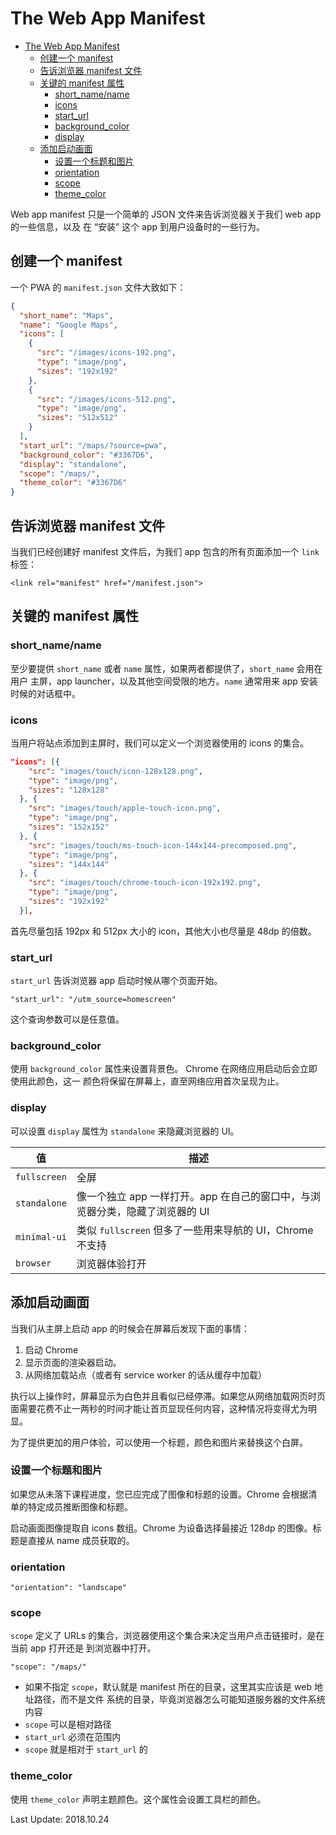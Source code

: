 # The Web App Manifest

<!-- TOC -->

- [The Web App Manifest](#the-web-app-manifest)
  - [创建一个 manifest](#创建一个-manifest)
  - [告诉浏览器 manifest 文件](#告诉浏览器-manifest-文件)
  - [关键的 manifest 属性](#关键的-manifest-属性)
    - [short_name/name](#short_namename)
    - [icons](#icons)
    - [start_url](#start_url)
    - [background_color](#background_color)
    - [display](#display)
  - [添加启动画面](#添加启动画面)
    - [设置一个标题和图片](#设置一个标题和图片)
    - [orientation](#orientation)
    - [scope](#scope)
    - [theme_color](#theme_color)

<!-- /TOC -->

Web app manifest 只是一个简单的 JSON 文件来告诉浏览器关于我们 web app 的一些信息，以及
在 “安装” 这个 app 到用户设备时的一些行为。   

## 创建一个 manifest

一个 PWA 的 `manifest.json` 文件大致如下：  

```json
{
  "short_name": "Maps",
  "name": "Google Maps",
  "icons": [
    {
      "src": "/images/icons-192.png",
      "type": "image/png",
      "sizes": "192x192"
    },
    {
      "src": "/images/icons-512.png",
      "type": "image/png",
      "sizes": "512x512"
    }
  ],
  "start_url": "/maps/?source=pwa",
  "background_color": "#3367D6",
  "display": "standalone",
  "scope": "/maps/",
  "theme_color": "#3367D6"
}
```   

## 告诉浏览器 manifest 文件

当我们已经创建好 manifest 文件后，为我们 app 包含的所有页面添加一个 `link` 标签：    

`<link rel="manifest" href="/manifest.json">`    

## 关键的 manifest 属性

### short_name/name

至少要提供 `short_name` 或者 `name` 属性，如果两者都提供了，`short_name` 会用在用户
主屏，app launcher，以及其他空间受限的地方。`name` 通常用来 app 安装时候的对话框中。    

### icons

当用户将站点添加到主屏时，我们可以定义一个浏览器使用的 icons 的集合。   

```json
"icons": [{
    "src": "images/touch/icon-128x128.png",
    "type": "image/png",
    "sizes": "128x128"
  }, {
    "src": "images/touch/apple-touch-icon.png",
    "type": "image/png",
    "sizes": "152x152"
  }, {
    "src": "images/touch/ms-touch-icon-144x144-precomposed.png",
    "type": "image/png",
    "sizes": "144x144"
  }, {
    "src": "images/touch/chrome-touch-icon-192x192.png",
    "type": "image/png",
    "sizes": "192x192"
  }],
```    

首先尽量包括 192px 和 512px 大小的 icon，其他大小也尽量是 48dp 的倍数。    

### start_url

`start_url` 告诉浏览器 app 启动时候从哪个页面开始。   

`"start_url": "/utm_source=homescreen"`    

这个查询参数可以是任意值。    

### background_color

使用 `background_color` 属性来设置背景色。 Chrome 在网络应用启动后会立即使用此颜色，这一
颜色将保留在屏幕上，直至网络应用首次呈现为止。    

### display

可以设置 `display` 属性为 `standalone` 来隐藏浏览器的 UI。    


值 | 描述
----------|---------
 `fullscreen` | 全屏
 `standalone` | 像一个独立 app 一样打开。app 在自己的窗口中，与浏览器分类，隐藏了浏览器的 UI
 `minimal-ui` | 类似 `fullscreen` 但多了一些用来导航的 UI，Chrome 不支持
 `browser` | 浏览器体验打开

## 添加启动画面

当我们从主屏上启动 app 的时候会在屏幕后发现下面的事情：   

1. 启动 Chrome
2. 显示页面的渲染器启动。
3. 从网络加载站点（或者有 service worker 的话从缓存中加载）    

执行以上操作时，屏幕显示为白色并且看似已经停滞。如果您从网络加载网页时页面需要花费不止一两秒的时间才能让首页显现任何内容，这种情况将变得尤为明显。     

为了提供更加的用户体验，可以使用一个标题，颜色和图片来替换这个白屏。    

### 设置一个标题和图片

如果您从未落下课程进度，您已应完成了图像和标题的设置。Chrome 会根据清单的特定成员推断图像和标题。    

启动画面图像提取自 icons 数组。Chrome 为设备选择最接近 128dp 的图像。标题是直接从 name 成员获取的。    

### orientation

`"orientation": "landscape"`   

### scope

`scope` 定义了 URLs 的集合，浏览器使用这个集合来决定当用户点击链接时，是在当前 app 打开还是
到浏览器中打开。    

`"scope": "/maps/"`   

+ 如果不指定 `scope`，默认就是 manifest 所在的目录，这里其实应该是 web 地址路径，而不是文件
系统的目录，毕竟浏览器怎么可能知道服务器的文件系统内容
+ `scope` 可以是相对路径
+ `start_url` 必须在范围内
+ `scope` 就是相对于 `start_url` 的

### theme_color

使用 `theme_color` 声明主题颜色。这个属性会设置工具栏的颜色。    

Last Update: 2018.10.24
